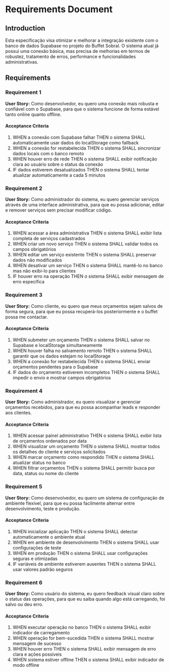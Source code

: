 # Requirements Document

## Introduction

Esta especificação visa otimizar e melhorar a integração existente com o banco de dados Supabase no projeto do Buffet Sobral. O sistema atual já possui uma conexão básica, mas precisa de melhorias em termos de robustez, tratamento de erros, performance e funcionalidades administrativas.

## Requirements

### Requirement 1

**User Story:** Como desenvolvedor, eu quero uma conexão mais robusta e confiável com o Supabase, para que o sistema funcione de forma estável tanto online quanto offline.

#### Acceptance Criteria

1. WHEN a conexão com Supabase falhar THEN o sistema SHALL automaticamente usar dados do localStorage como fallback
2. WHEN a conexão for restabelecida THEN o sistema SHALL sincronizar dados locais com o banco remoto
3. WHEN houver erro de rede THEN o sistema SHALL exibir notificação clara ao usuário sobre o status da conexão
4. IF dados estiverem desatualizados THEN o sistema SHALL tentar atualizar automaticamente a cada 5 minutos

### Requirement 2

**User Story:** Como administrador do sistema, eu quero gerenciar serviços através de uma interface administrativa, para que eu possa adicionar, editar e remover serviços sem precisar modificar código.

#### Acceptance Criteria

1. WHEN acessar a área administrativa THEN o sistema SHALL exibir lista completa de serviços cadastrados
2. WHEN criar um novo serviço THEN o sistema SHALL validar todos os campos obrigatórios
3. WHEN editar um serviço existente THEN o sistema SHALL preservar dados não modificados
4. WHEN desativar um serviço THEN o sistema SHALL mantê-lo no banco mas não exibi-lo para clientes
5. IF houver erro na operação THEN o sistema SHALL exibir mensagem de erro específica

### Requirement 3

**User Story:** Como cliente, eu quero que meus orçamentos sejam salvos de forma segura, para que eu possa recuperá-los posteriormente e o buffet possa me contactar.

#### Acceptance Criteria

1. WHEN submeter um orçamento THEN o sistema SHALL salvar no Supabase e localStorage simultaneamente
2. WHEN houver falha no salvamento remoto THEN o sistema SHALL garantir que os dados estejam no localStorage
3. WHEN a conexão for restabelecida THEN o sistema SHALL enviar orçamentos pendentes para o Supabase
4. IF dados do orçamento estiverem incompletos THEN o sistema SHALL impedir o envio e mostrar campos obrigatórios

### Requirement 4

**User Story:** Como administrador, eu quero visualizar e gerenciar orçamentos recebidos, para que eu possa acompanhar leads e responder aos clientes.

#### Acceptance Criteria

1. WHEN acessar painel administrativo THEN o sistema SHALL exibir lista de orçamentos ordenados por data
2. WHEN visualizar um orçamento THEN o sistema SHALL mostrar todos os detalhes do cliente e serviços solicitados
3. WHEN marcar orçamento como respondido THEN o sistema SHALL atualizar status no banco
4. WHEN filtrar orçamentos THEN o sistema SHALL permitir busca por data, status ou nome do cliente

### Requirement 5

**User Story:** Como desenvolvedor, eu quero um sistema de configuração de ambiente flexível, para que eu possa facilmente alternar entre desenvolvimento, teste e produção.

#### Acceptance Criteria

1. WHEN inicializar aplicação THEN o sistema SHALL detectar automaticamente o ambiente atual
2. WHEN em ambiente de desenvolvimento THEN o sistema SHALL usar configurações de teste
3. WHEN em produção THEN o sistema SHALL usar configurações seguras e otimizadas
4. IF variáveis de ambiente estiverem ausentes THEN o sistema SHALL usar valores padrão seguros

### Requirement 6

**User Story:** Como usuário do sistema, eu quero feedback visual claro sobre o status das operações, para que eu saiba quando algo está carregando, foi salvo ou deu erro.

#### Acceptance Criteria

1. WHEN executar operação no banco THEN o sistema SHALL exibir indicador de carregamento
2. WHEN operação for bem-sucedida THEN o sistema SHALL mostrar mensagem de sucesso
3. WHEN houver erro THEN o sistema SHALL exibir mensagem de erro clara e ações possíveis
4. WHEN sistema estiver offline THEN o sistema SHALL exibir indicador de modo offline